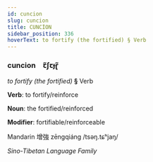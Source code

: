 ```yaml
---
id: cuncion
slug: cuncion
title: CUNCİON
sidebar_position: 336
hoverText: to fortify (the fortified) § Verb
---
```


### cuncion&emsp;<span kind="abugida">ꞇ̃ʃꞇɟɽ̃</span>

*to fortify (the fortified)* **§** Verb

**Verb**: to fortify/reinforce

**Noun**: the fortified/reinforced

**Modifier**: fortifiable/reinforceable

Mandarin 增強 zēngqiáng /tsəŋ.tɕʰjaŋ/

*Sino-Tibetan Language Family*